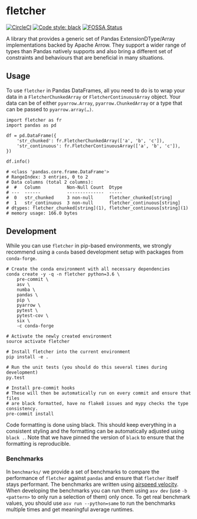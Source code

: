 # fletcher

[![CircleCI](https://circleci.com/gh/xhochy/fletcher/tree/master.svg?style=svg)](https://circleci.com/gh/xhochy/fletcher/tree/master)
[![Code style: black](https://img.shields.io/badge/code%20style-black-000000.svg)](https://github.com/ambv/black)
[![FOSSA Status](https://app.fossa.io/api/projects/git%2Bgithub.com%2Fxhochy%2Ffletcher.svg?type=shield)](https://app.fossa.io/projects/git%2Bgithub.com%2Fxhochy%2Ffletcher?ref=badge_shield)

A library that provides a generic set of Pandas ExtensionDType/Array
implementations backed by Apache Arrow. They support a wider range of types
than Pandas natively supports and also bring a different set of constraints and
behaviours that are beneficial in many situations.

## Usage

To use `fletcher` in Pandas DataFrames, all you need to do is to wrap your data
in a `FletcherChunkedArray` or `FletcherContinuousArray` object. Your data can 
be of either `pyarrow.Array`, `pyarrow.ChunkedArray` or a type that can be passed
to `pyarrow.array(…)`.


```
import fletcher as fr
import pandas as pd

df = pd.DataFrame({
    'str_chunked': fr.FletcherChunkedArray(['a', 'b', 'c']),
    'str_continuous': fr.FletcherContinuousArray(['a', 'b', 'c']),
})

df.info()

# <class 'pandas.core.frame.DataFrame'>
# RangeIndex: 3 entries, 0 to 2
# Data columns (total 2 columns):
#  #   Column          Non-Null Count  Dtype                      
# ---  ------          --------------  -----                      
#  0   str_chunked     3 non-null      fletcher_chunked[string]   
#  1   str_continuous  3 non-null      fletcher_continuous[string]
# dtypes: fletcher_chunked[string](1), fletcher_continuous[string](1)
# memory usage: 166.0 bytes
```

## Development

While you can use `fletcher` in pip-based environments, we strongly recommend
using a `conda` based development setup with packages from `conda-forge`.

```
# Create the conda environment with all necessary dependencies
conda create -y -q -n fletcher python=3.6 \
    pre-commit \
    asv \
    numba \
    pandas \
    pip \
    pyarrow \
    pytest \
    pytest-cov \
    six \
    -c conda-forge

# Activate the newly created environment
source activate fletcher

# Install fletcher into the current environment
pip install -e .

# Run the unit tests (you should do this several times during development)
py.test

# Install pre-commit hooks
# These will then be automatically run on every commit and ensure that files
# are black formatted, have no flake8 issues and mypy checks the type consistency.
pre-commit install
```

Code formatting is done using black. This should keep everything in a
consistent styling and the formatting can be automatically adjusted using
`black .`. Note that we have pinned the version of `black` to ensure that
the formatting is reproducible.

### Benchmarks

In `benchmarks/` we provide a set of benchmarks to compare the performance of
`fletcher` against `pandas` and ensure that `fletcher` itself stays performant.
The benchmarks are written using
[airspeed velocity](https://asv.readthedocs.io/en/stable/). When developing
the benchmarks you can run them using `asv dev` (use `-b <pattern>` to only
run a selection of them) only once. To get real benchmark values, you should
use `asv run --python=same` to run the benchmarks multiple times and get
meaningful average runtimes.
